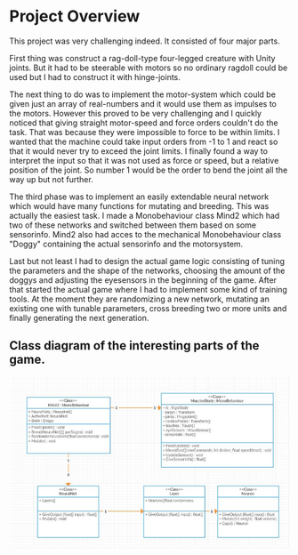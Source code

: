 # Project Overview

This project was very challenging indeed. It consisted of four major parts. 

First thing was construct a rag-doll-type four-legged creature with Unity joints. But it had to be steerable with motors so no ordinary ragdoll could be used but I had to construct it with hinge-joints. 

The next thing to do was to implement the motor-system which could be given just an array of real-numbers and it would use them as impulses to the motors. However this proved to be very challenging and I quickly noticed that giving straight motor-speed and force orders couldn't do the task. That was because they were impossible to force to be within limits. I wanted that the machine could take input orders from -1 to 1 and react so that it would never try to exceed the joint limits. I finally found a way to interpret the input so that it was not used as force or speed, but a relative position of the joint. So number 1 would be the order to bend the joint all the way up but not further.

The third phase was to implement an easily extendable neural network which would have many functions for mutating and breeding. This was actually the easiest task. I made a Monobehaviour class Mind2 which had two of these networks and switched between them based on some sensorinfo. Mind2 also had acces to the mechanical Monobehaviour class "Doggy" containing the actual sensorinfo and the motorsystem.

Last but not least I had to design the actual game logic consisting of tuning the parameters and the shape of the networks, choosing the amount of the doggys and adjusting the eyesensors in the beginning of the game. After that started the actual game where I had to implement some kind of training tools. At the moment they are randomizing a new network, mutating an existing one with tunable parameters, cross breeding two or more units and finally generating the next generation.

## Class diagram of the interesting parts of the game.

![luokkadiagrammi](ClassDiagram.JPG)


